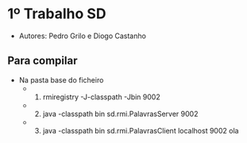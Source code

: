 # 1º Trabalho SD

- Autores: Pedro Grilo e Diogo Castanho

## Para compilar
- Na pasta base do ficheiro
  - 1. rmiregistry -J-classpath -Jbin 9002
  - 2. java -classpath bin sd.rmi.PalavrasServer 9002
  - 3. java -classpath bin sd.rmi.PalavrasClient localhost 9002 ola
